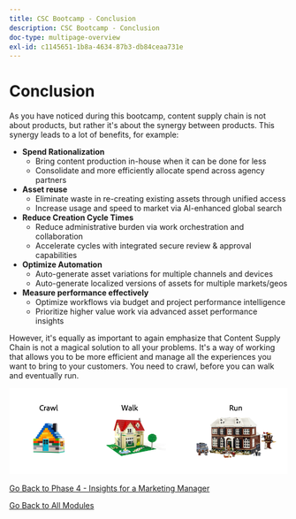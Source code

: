 ```yaml
---
title: CSC Bootcamp - Conclusion
description: CSC Bootcamp - Conclusion
doc-type: multipage-overview
exl-id: c1145651-1b8a-4634-87b3-db84ceaa731e
---
```

# Conclusion

As you have noticed during this bootcamp, content supply chain is not about products, but rather it's about the synergy between products. This synergy leads to a lot of benefits, for example: 

-   **Spend Rationalization**
    - Bring content production in-house when it can be done for less
    - Consolidate and more efficiently allocate spend across agency partners
-   **Asset reuse**
    - Eliminate waste in re-creating existing assets through unified access
    - Increase usage and speed to market via Al-enhanced global search
-   **Reduce Creation Cycle Times**
    - Reduce administrative burden via work orchestration and collaboration
    - Accelerate cycles with integrated secure review & approval capabilities
-   **Optimize Automation**
    - Auto-generate asset variations for multiple channels and devices
    - Auto-generate localized versions of assets for multiple markets/geos
-   **Measure performance effectively**
    - Optimize workflows via budget and project performance intelligence
    - Prioritize higher value work via advanced asset performance insights

However, it's equally as important to again emphasize that Content Supply Chain is not a magical solution to all your problems. It's a way of working that allows you to be more efficient and manage all the experiences you want to bring to your customers. You need to crawl, before you can walk and eventually run.

![Crawl Walk Run](./images/crawl-walk-run.png)


[Go Back to Phase 4 - Insights for a Marketing Manager](./phases/insights/marketing-manager.md)

[Go Back to All Modules](./overview.md)
